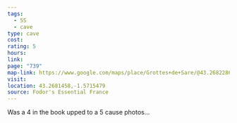 ```yaml
---
tags:
  - 5S
  - cave
type: cave
cost: 
rating: 5
hours: 
link: 
page: "739"
map-link: https://www.google.com/maps/place/Grottes+de+Sare/@43.2682286,-1.5818867,15z/data=!3m1!4b1!4m6!3m5!1s0xd511910548b1f5b:0xbce4185167925a7c!8m2!3d43.268214!4d-1.571587!16s%2Fg%2F1tg6rfmw?entry=ttu&g_ep=EgoyMDI0MTAwOS4wIKXMDSoASAFQAw%3D%3D
visit: 
location: 43.2681458,-1.5715479
source: Fodor's Essential France
---
```

Was a 4 in the book upped to a 5 cause photos...